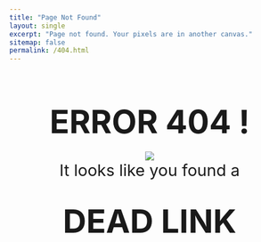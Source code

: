 ```yaml
---
title: "Page Not Found"
layout: single
excerpt: "Page not found. Your pixels are in another canvas."
sitemap: false
permalink: /404.html
---
```


<br />

# **<center><big><big><big><big>ERROR 404 !</big></big></big></big></center>**

<div style="text-align:center"><img src="{{ site.url }}{{ site.baseurl }}/images/cucco3.png"></div>

<center><big><big><big><big>It looks like you found a</big></big></big></big></center>

# **<center><big><big><big><big>DEAD LINK</big></big></big></big></center>**
